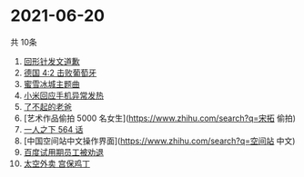 # 2021-06-20
  共 10条

  <!-- BEGIN -->
  <!-- 最后更新时间:Sun Jun 20 2021 02:04:41 GMT+0000 (Coordinated Universal Time) -->
  1. [回形针发文道歉](https://www.zhihu.com/search?q=回形针道歉)
1. [德国 4:2 击败葡萄牙](https://www.zhihu.com/search?q=德国队)
1. [蜜雪冰城主题曲](https://www.zhihu.com/search?q=蜜雪冰城)
1. [小米回应手机异常发热](https://www.zhihu.com/search?q=小米)
1. [了不起的老爸](https://www.zhihu.com/search?q=了不起的老爸)
1. [艺术作品偷拍 5000 名女生](https://www.zhihu.com/search?q=宋拓 偷拍)
1. [一人之下 564 话](https://www.zhihu.com/search?q=一人之下)
1. [中国空间站中文操作界面](https://www.zhihu.com/search?q=空间站 中文)
1. [百度试用期员工被劝退](https://www.zhihu.com/search?q=百度员工被劝退)
1. [太空外卖 宫保鸡丁](https://www.zhihu.com/search?q=太空外卖)
  <!-- END -->
  